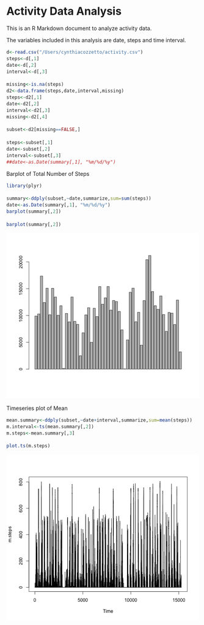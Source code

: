 Activity Data Analysis
========================================================

This is an R Markdown document to analyze activity data.

The variables included in this analysis are date, steps and time interval.


```r
d<-read.csv("/Users/cynthiacozzetto/activity.csv")
steps<-d[,1]
date<-d[,2]
interval<-d[,3]

missing<-is.na(steps)
d2<-data.frame(steps,date,interval,missing)
steps<-d2[,1]
date<-d2[,2]
interval<-d2[,3]
missing<-d2[,4]

subset<-d2[missing==FALSE,]

steps<-subset[,1]
date<-subset[,2]
interval<-subset[,3]
##date<-as.Date(summary[,1], "%m/%d/%y")
```

Barplot of Total Number of Steps 

```r
library(plyr)

summary<-ddply(subset,~date,summarize,sum=sum(steps))
date<-as.Date(summary[,1], "%m/%d/%y")
barplot(summary[,2])

barplot(summary[,2])
```

![plot of chunk unnamed-chunk-2](figure/unnamed-chunk-2-1.png) 



Timeseries plot of Mean

```r
mean.summary<-ddply(subset,~date+interval,summarize,sum=mean(steps))
m.interval<-ts(mean.summary[,2])
m.steps<-mean.summary[,3]

plot.ts(m.steps)
```

![plot of chunk unnamed-chunk-3](figure/unnamed-chunk-3-1.png) 




